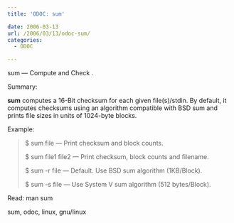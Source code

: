 ```yaml
---
title: 'ODOC: sum'

date: 2006-03-13
url: /2006/03/13/odoc-sum/
categories:
  - ODOC

---
```

sum &#8212; Compute and Check .

Summary:

**sum** computes a 16-Bit checksum for each given file(s)/stdin. By default, it computes checksums using an algorithm compatible with BSD sum and prints file sizes in units of 1024-byte blocks.

Example:

> $ sum file &#8212; Print checksum and block counts.
> 
> $ sum file1 file2 &#8212; Print checksum, block counts and filename.
> 
> $ sum -r file &#8212; Default. Use BSD sum algorithm (1KB/Block).
> 
> $ sum -s file &#8212; Use System V sum algorithm (512 bytes/Block).

Read: man sum

<tags>sum, odoc, linux, gnu/linux</tags>